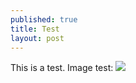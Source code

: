 ```yaml
---
published: true
title: Test
layout: post
---
```

This is a test.
Image test: [<img src="http://www.google.com.au/images/nav_logo7.png">](http://google.com.au/)
